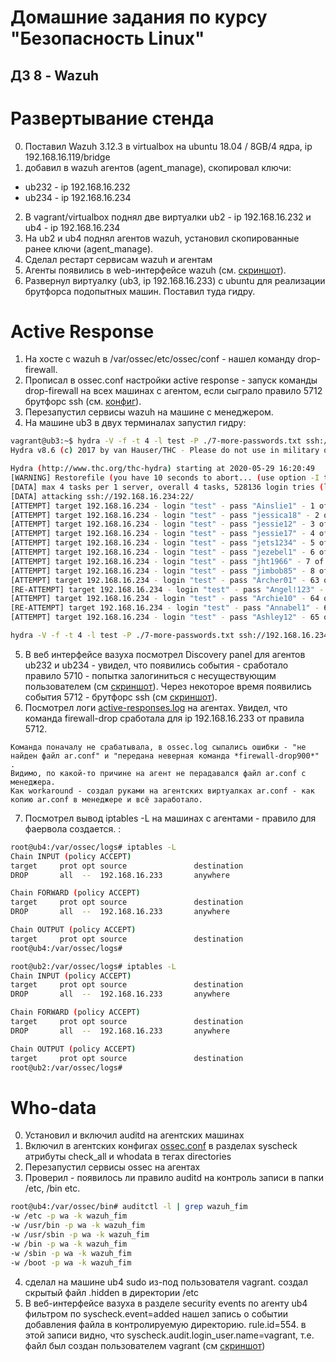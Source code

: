 Домашние задания по курсу "Безопасность Linux"
===============================================

ДЗ 8 - Wazuh
-----------------------------------------------

# Развертывание стенда

0. Поставил Wazuh 3.12.3 в virtualbox на ubuntu 18.04 / 8GB/4 ядра, ip 192.168.16.119/bridge
1. добавил в wazuh агентов (agent_manage), скопировал ключи:
- ub232 - ip 192.168.16.232 
- ub234 - ip 192.168.16.234
2. В vagrant/virtualbox поднял две виртуалки ub2 - ip 192.168.16.232 и ub4 - ip 192.168.16.234
3. На ub2 и ub4 поднял агентов wazuh, установил скопированные ранее ключи (agent_manage).
4. Сделал рестарт сервисам wazuh и агентам
5. Агенты появились в web-интерфейсе wazuh (см. [скриншот](artifacts/screensho-agetns.png)).
6. Развернул виртуалку (ub3, ip 192.168.16.233) с ubuntu для реализации брутфорса подопытных машин. Поставил туда гидру.

# Active Response
1. На хосте с wazuh в /var/ossec/etc/ossec/conf - нашел команду drop-firewall.
2. Прописал в ossec.conf настройки active response - запуск команды  drop-firewall на всех машинах с агентом, если сыграло правило 5712 брутфорс ssh (см. [конфиг](artifacts/ossec.conf)).
3. Перезапустил сервисы wazuh на машине с менеджером. 
4. На машине ub3 в двух терминалах запустил гидру:
```bash
vagrant@ub3:~$ hydra -V -f -t 4 -l test -P ./7-more-passwords.txt ssh://192.168.16.234
Hydra v8.6 (c) 2017 by van Hauser/THC - Please do not use in military or secret service organizations, or for illegal purposes.

Hydra (http://www.thc.org/thc-hydra) starting at 2020-05-29 16:20:49
[WARNING] Restorefile (you have 10 seconds to abort... (use option -I to skip waiting)) from a previous session found, to prevent overwriting, ./hydra.restore
[DATA] max 4 tasks per 1 server, overall 4 tasks, 528136 login tries (l:1/p:528136), ~132034 tries per task
[DATA] attacking ssh://192.168.16.234:22/
[ATTEMPT] target 192.168.16.234 - login "test" - pass "Ainslie1" - 1 of 528136 [child 0] (0/0)
[ATTEMPT] target 192.168.16.234 - login "test" - pass "jessica18" - 2 of 528136 [child 1] (0/0)
[ATTEMPT] target 192.168.16.234 - login "test" - pass "jessie12" - 3 of 528136 [child 2] (0/0)
[ATTEMPT] target 192.168.16.234 - login "test" - pass "jessie17" - 4 of 528136 [child 3] (0/0)
[ATTEMPT] target 192.168.16.234 - login "test" - pass "jets1234" - 5 of 528136 [child 3] (0/0)
[ATTEMPT] target 192.168.16.234 - login "test" - pass "jezebel1" - 6 of 528136 [child 0] (0/0)
[ATTEMPT] target 192.168.16.234 - login "test" - pass "jht1966" - 7 of 528136 [child 1] (0/0)
[ATTEMPT] target 192.168.16.234 - login "test" - pass "jimbob85" - 8 of 528136 [child 2] (0/0)
[ATTEMPT] target 192.168.16.234 - login "test" - pass "Archer01" - 63 of 528143 [child 0] (0/7)
[RE-ATTEMPT] target 192.168.16.234 - login "test" - pass "Angel!123" - 63 of 528143 [child 3] (0/7)
[ATTEMPT] target 192.168.16.234 - login "test" - pass "Archie10" - 64 of 528144 [child 1] (0/8)
[RE-ATTEMPT] target 192.168.16.234 - login "test" - pass "Annabel1" - 64 of 528144 [child 2] (0/8)
[ATTEMPT] target 192.168.16.234 - login "test" - pass "Ashley12" - 65 of 528145 [child 0] (0/9)
```

```bash
hydra -V -f -t 4 -l test -P ./7-more-passwords.txt ssh://192.168.16.234
```

5. В веб интерфейсе вазуха посмотрел Discovery panel для агентов ub232 и ub234 - увидел, что появились события - сработало правило 5710 - попытка залогиниться с несуществующим пользователем (см [скриншот](artifacts/screenshot-5710.png)). Через некоторое время появились события 5712 - брутфорс ssh (см [скриншот](artifacts/screenshot-5712.png)).
6. Посмотрел логи [active-responses.log](artifacts/active-responses_log) на агентах. Увидел, что команда firewall-drop сработала для ip 192.168.16.233 от правила 5712. 
```
Команда поначалу не срабатывала, в ossec.log сыпались ошибки - "не найден файл ar.conf" и "передана неверная команда *firewall-drop900*" . 
Видимо, по какой-то причине на агент не перадавался файл ar.conf с менеджера. 
Как workaround - создал руками на агентских виртуалках ar.conf - как копию ar.conf в менеджере и всё заработало.
```
7. Посмотрел вывод iptables -L на машинах с агентами - правило для фаервола создается. :
```bash
root@ub4:/var/ossec/logs# iptables -L
Chain INPUT (policy ACCEPT)
target     prot opt source               destination         
DROP       all  --  192.168.16.233       anywhere            

Chain FORWARD (policy ACCEPT)
target     prot opt source               destination         
DROP       all  --  192.168.16.233       anywhere            

Chain OUTPUT (policy ACCEPT)
target     prot opt source               destination         
root@ub4:/var/ossec/logs# 
```

```bash
root@ub2:/var/ossec/logs# iptables -L
Chain INPUT (policy ACCEPT)
target     prot opt source               destination         
DROP       all  --  192.168.16.233       anywhere            

Chain FORWARD (policy ACCEPT)
target     prot opt source               destination         
DROP       all  --  192.168.16.233       anywhere            

Chain OUTPUT (policy ACCEPT)
target     prot opt source               destination         
root@ub2:/var/ossec/logs# 
```


# Who-data

0. Установил и включил auditd на агентских машинах
1. Включил в агентских конфигах [ossec.conf](artifacts/ub234/ossec.conf) в разделах syscheck атрибуты check_all и whodata в тегах directories
2. Перезапустил сервисы ossec на агентах
3. Проверил - появилось ли правило auditd на контроль записи в папки /etc, /bin etc.
```bash
root@ub4:/var/ossec/bin# auditctl -l | grep wazuh_fim
-w /etc -p wa -k wazuh_fim
-w /usr/bin -p wa -k wazuh_fim
-w /usr/sbin -p wa -k wazuh_fim
-w /bin -p wa -k wazuh_fim
-w /sbin -p wa -k wazuh_fim
-w /boot -p wa -k wazuh_fim
```
4. сделал на машине ub4 sudo из-под пользователя vagrant. создал скрытый файл .hidden в директории /etc
5. В веб-интерфейсе вазуха в разделе security events по агенту ub4 фильтром по syscheck.event=added нашел запись о событии добавления файла в контролируемую директорию. rule.id=554. в этой записи видно, что syscheck.audit.login_user.name=vagrant, т.е. файл был создан пользователем vagrant (см [скриншот](artifacts/screenshot-who-data.png))
